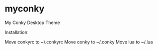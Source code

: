 # myconky
My Conky Desktop Theme

Installation:

Move conkyrc to ~/.conkyrc
Move conky to ~/.conky
Move lua to ~/.lua
